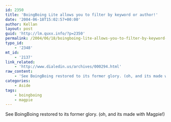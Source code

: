 ```yaml
---
id: 2350
title: 'BoingBoing Lite allows you to filter by keyword or author!'
date: '2004-06-18T15:02:57+00:00'
author: Kellan
layout: post
guid: 'http://lm.quxx.info/?p=2350'
permalink: /2004/06/18/boingboing-lite-allows-you-to-filter-by-keyword-or-author/
typo_id:
    - '2348'
mt_id:
    - '2137'
link_related:
    - 'http://www.dialedin.us/archives/000294.html'
raw_content:
    - 'See BoingBoing restored to its former glory. (oh, and its made with Magpie!)'
categories:
    - Aside
tags:
    - boingboing
    - magpie
---
```


See BoingBoing restored to its former glory. (oh, and its made with Magpie!)